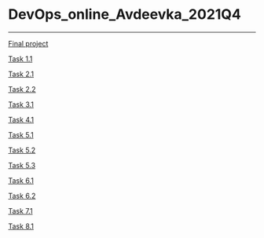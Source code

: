 # DevOps_online_Avdeevka_2021Q4
***


[Final project](https://github.com/Ponomarenko-Daria/DevOps_online_Avdeevka_2021Q4/blob/master/Final_project/readme.md)  </p>
[Task 1.1](https://github.com/Ponomarenko-Daria/DevOps_online_Avdeevka_2021Q4/blob/master/m1/task1.1/readme.md) </p>
[Task 2.1](https://github.com/Ponomarenko-Daria/DevOps_online_Avdeevka_2021Q4/blob/master/m2/task2.1/readme.md) </p>
[Task 2.2](https://github.com/Ponomarenko-Daria/DevOps_online_Avdeevka_2021Q4/blob/master/m2/task2.2/readme.md) </p>
[Task 3.1](https://github.com/Ponomarenko-Daria/DevOps_online_Avdeevka_2021Q4/blob/master/m3/task3/readme.md) </p>
[Task 4.1](https://github.com/Ponomarenko-Daria/DevOps_online_Avdeevka_2021Q4/blob/master/m4/task4/readme.md) </p>
[Task 5.1](https://github.com/Ponomarenko-Daria/DevOps_online_Avdeevka_2021Q4/blob/master/m5/task5.1/readme.md) </p>
[Task 5.2](https://github.com/Ponomarenko-Daria/DevOps_online_Avdeevka_2021Q4/blob/master/m5/task5.2/readme.md) </p>
[Task 5.3](https://github.com/Ponomarenko-Daria/DevOps_online_Avdeevka_2021Q4/blob/master/m5/task5.3/readme.md) </p>
[Task 6.1](https://github.com/Ponomarenko-Daria/DevOps_online_Avdeevka_2021Q4/blob/master/m6/task6.1/readme.md) </p>
[Task 6.2](https://github.com/Ponomarenko-Daria/DevOps_online_Avdeevka_2021Q4/blob/master/m6/task6.2/readme.md) </p>
[Task 7.1](https://github.com/Ponomarenko-Daria/DevOps_online_Avdeevka_2021Q4/blob/master/m7/task7.1/readme.md) </p>
[Task 8.1](https://github.com/Ponomarenko-Daria/DevOps_online_Avdeevka_2021Q4/blob/master/m8/task8.1/readme.md) </p>

